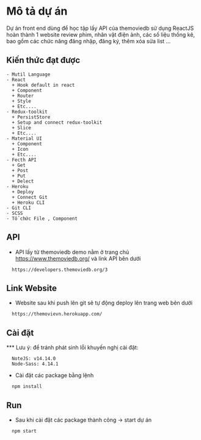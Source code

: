 # Mô tả dự án
  Dự án front end dùng để học tập lấy API của themoviedb sử dụng ReactJS hoàn thành 1 website review phim, nhân vật điện ảnh, các số liệu thống kê, bao gồm các chức năng đăng    nhập, đăng ký, thêm xóa sửa list ... 
## Kiến thức đạt được
```
- Mutil Language
- React
  + Hook default in react
  + Component
  + Router
  + Style
  + Etc....
- Redux-toolkit
  + PersistStore
  + Setup and connect redux-toolkit
  + Slice
  + Etc....
- Material UI
  + Component
  + Icon
  + Etc....
- Fecth API
  + Get
  + Post
  + Put
  + Delect
- Heroku 
  + Deploy 
  + Connect Git
  + Heroku CLI
- Git CLI
- SCSS
- Tổ chức File , Component

```
## API
- API lấy từ themoviedb demo nằm ở trang chủ https://www.themoviedb.org/ và link API bên dưới
```
  https://developers.themoviedb.org/3
```
## Link Website
- Website sau khi push lên git sẽ tự động deploy lên trang web bên dưới
```
  https://themovievn.herokuapp.com/
```
## Cài đặt 
*** Lưu ý: để tránh phát sinh lỗi khuyến nghị cài đặt:
```
  NoteJS: v14.14.0
  Node-Sass: 4.14.1
 ```
- Cài đặt các package bằng lệnh 
``` 
  npm install
```
## Run
- Sau khi cài đặt các package thành công -> start dự án 
```
  npm start
```


